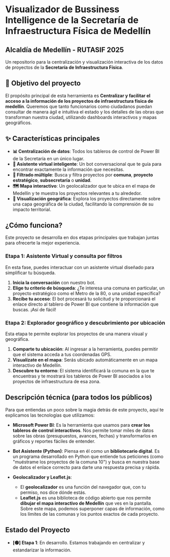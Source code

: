# Visualizador de Bussiness Intelligence de la Secretaría de Infraestructura Física de Medellín 
## Alcaldía de Medellín  - RUTASIF 2025

Un repositorio para la centralización y visualización interactiva de los datos de proyectos de la **Secretaría de Infraestructura Física**.


## 🎯 Objetivo del proyecto

El propósito principal de esta herramienta es **Centralizar y facilitar el acceso a la información de los proyectos de infraestructura física de medellín**. Queremos que tanto funcionarios como ciudadanos puedan consultar de manera ágil e intuitiva el estado y los detalles de las obras que transforman nuestra ciudad, utilizando dashboards interactivos y mapas geográficos.


## ✨ Características principales

  * **📊 Centralización de datos**: Todos los tableros de control de Power BI de la Secretaría en un único lugar.
  * **🤖 Asistente virtual inteligente**: Un bot conversacional que te guía para encontrar exactamente la información que necesitas.
  * **🔎 Filtrado múltiple**: Busca y filtra proyectos por **comuna**, **proyecto estratégico**, **subsecretaría** o **unidad**.
  * **🗺️ Mapa interactivo**: Un geolocalizador que te ubica en el mapa de Medellín y te muestra los proyectos relevantes a tu alrededor.
  * **📍 Visualización geográfica**: Explora los proyectos directamente sobre una capa geográfica de la ciudad, facilitando la comprensión de su impacto territorial.


## ¿Cómo funciona?

Este proyecto se desarrolla en dos etapas principales que trabajan juntas para ofrecerte la mejor experiencia.

### Etapa 1: Asistente Virtual y consulta por filtros 

En esta fase, puedes interactuar con un asistente virtual diseñado para simplificar tu búsqueda.

1.  **Inicia la conversación** con nuestro bot.
2.  **Elige tu criterio de búsqueda**: ¿Te interesa una comuna en particular, un proyecto estratégico como el Metro de la 80, o una unidad específica?
3.  **Recibe tu acceso**: El bot procesará tu solicitud y te proporcionará el enlace directo al tablero de Power BI que contiene la información que buscas. ¡Así de fácil\!

### Etapa 2: Explorador geográfico y descubrimiento por ubicación 

Esta etapa te permite explorar los proyectos de una manera visual y geográfica.

1.  **Comparte tu ubicación**: Al ingresar a la herramienta, puedes permitir que el sistema acceda a tus coordenadas GPS.
2.  **Visualízate en el mapa**: Serás ubicado automáticamente en un mapa interactivo de Medellín.
3.  **Descubre tu entorno**: El sistema identificará la comuna en la que te encuentras y te mostrará los tableros de Power BI asociados a los proyectos de infraestructura de esa zona.


## Descripción técnica (para todos los públicos)

Para que entiendas un poco sobre la magia detrás de este proyecto, aquí te explicamos las tecnologías que utilizamos:

  * **Microsoft Power BI**: Es la herramienta que usamos para **crear los tableros de control interactivos**. Nos permite tomar miles de datos sobre las obras (presupuestos, avances, fechas) y transformarlos en gráficos y reportes fáciles de entender.

  * **Bot Asistente (Python)**: Piensa en él como un **bibliotecario digital**. Es un programa desarrollado en Python que entiende tus peticiones (como "muéstrame los proyectos de la comuna 10") y busca en nuestra base de datos el enlace correcto para darte una respuesta precisa y rápida.

  * **Geolocalizador y Leaflet.js**:

      * El **geolocalizador** es una función del navegador que, con tu permiso, nos dice dónde estás.
      * **Leaflet.js** es una biblioteca de código abierto que nos permite **dibujar el mapa interactivo de Medellín** que ves en la pantalla. Sobre este mapa, podemos superponer capas de información, como los límites de las comunas y los puntos exactos de cada proyecto.


## Estado del Proyecto

  * **[🟢] Etapa 1**: En desarrollo. Estamos trabajando en centralizar y estandarizar la información.
